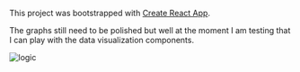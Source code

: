 This project was bootstrapped with [Create React App](https://github.com/facebookincubator/create-react-app).

The graphs still need to be polished but well at the moment I am testing that I can play with the data visualization components.

![logic]( http://www.itreverie.com/githubimages/itr-reactd3-demo-v2.png )
